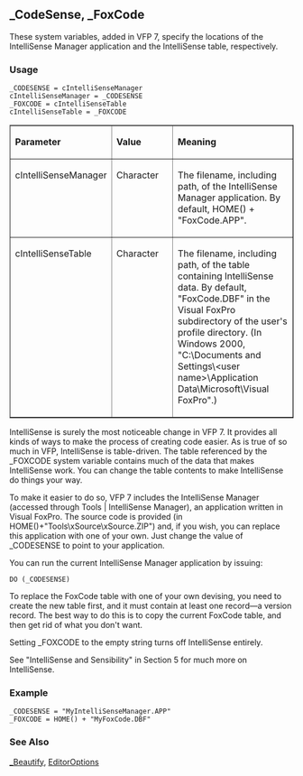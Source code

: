 ## _CodeSense, _FoxCode

These system variables, added in VFP 7, specify the locations of the IntelliSense Manager application and the IntelliSense table, respectively.

### Usage

```foxpro
_CODESENSE = cIntelliSenseManager
cIntelliSenseManager = _CODESENSE
_FOXCODE = cIntelliSenseTable
cIntelliSenseTable = _FOXCODE
```
<table border cellspacing=0 cellpadding=0 width=100%>
<tr>
  <td width=32% valign=top>
  <p><b>Parameter</b></p>
  </td>
  <td width=23% valign=top>
  <p><b>Value</b></p>
  </td>
  <td width=45% valign=top>
  <p><b>Meaning</b></p>
  </td>
 </tr>
<tr>
  <td width=32% valign=top>
  <p>cIntelliSenseManager</p>
  </td>
  <td width=23% valign=top>
  <p>Character</p>
  </td>
  <td width=45% valign=top>
  <p>The filename, including path, of the IntelliSense Manager application. By default, HOME() + &quot;FoxCode.APP&quot;.</p>
  </td>
 </tr>
<tr>
  <td width=32% valign=top>
  <p>cIntelliSenseTable</p>
  </td>
  <td width=23% valign=top>
  <p>Character</p>
  </td>
  <td width=45% valign=top>
  <p>The filename, including path, of the table containing IntelliSense data. By default, &quot;FoxCode.DBF&quot; in the Visual FoxPro subdirectory of the user's profile directory. (In Windows 2000, &quot;C:\Documents and Settings\&lt;user name&gt;\Application Data\Microsoft\Visual FoxPro&quot;.)</p>
  </td>
 </tr>
</table>

IntelliSense is surely the most noticeable change in VFP 7. It provides all kinds of ways to make the process of creating code easier. As is true of so much in VFP, IntelliSense is table-driven. The table referenced by the _FOXCODE system variable contains much of the data that makes IntelliSense work. You can change the table contents to make IntelliSense do things your way.

To make it easier to do so, VFP 7 includes the IntelliSense Manager (accessed through Tools | IntelliSense Manager), an application written in Visual FoxPro. The source code is provided (in HOME()+"Tools\xSource\xSource.ZIP") and, if you wish, you can replace this application with one of your own. Just change the value of _CODESENSE to point to your application.

You can run the current IntelliSense Manager application by issuing:

```foxpro
DO (_CODESENSE)
```
To replace the FoxCode table with one of your own devising, you need to create the new table first, and it must contain at least one record&mdash;a version record. The best way to do this is to copy the current FoxCode table, and then get rid of what you don't want. 

Setting _FOXCODE to the empty string turns off IntelliSense entirely.

See "IntelliSense and Sensibility" in Section 5 for much more on IntelliSense.

### Example

```foxpro
_CODESENSE = "MyIntelliSenseManager.APP"
_FOXCODE = HOME() + "MyFoxCode.DBF"
```
### See Also

[_Beautify](s4g160.md), [EditorOptions](s4g898.md)